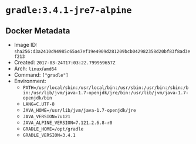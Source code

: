 # `gradle:3.4.1-jre7-alpine`

## Docker Metadata

- Image ID: `sha256:d3a2410d94985c65a47ef19e4909d281209bcb042982358d20bf83f8ad3ef213`
- Created: `2017-03-24T17:03:22.799959657Z`
- Arch: `linux`/`amd64`
- Command: `["gradle"]`
- Environment:
  - `PATH=/usr/local/sbin:/usr/local/bin:/usr/sbin:/usr/bin:/sbin:/bin:/usr/lib/jvm/java-1.7-openjdk/jre/bin:/usr/lib/jvm/java-1.7-openjdk/bin`
  - `LANG=C.UTF-8`
  - `JAVA_HOME=/usr/lib/jvm/java-1.7-openjdk/jre`
  - `JAVA_VERSION=7u121`
  - `JAVA_ALPINE_VERSION=7.121.2.6.8-r0`
  - `GRADLE_HOME=/opt/gradle`
  - `GRADLE_VERSION=3.4.1`
